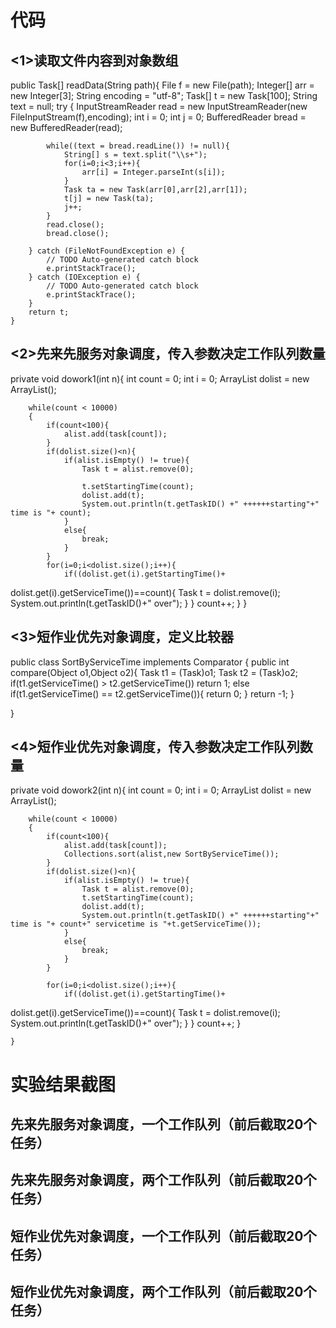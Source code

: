 代码 
=======================
<1>读取文件内容到对象数组
---------------------------------------------
public Task[] readData(String path){
		File f = new File(path);
		Integer[] arr = new Integer[3];
		String encoding = "utf-8";
		Task[] t = new Task[100];
		String text = null;
		try {
			InputStreamReader read =  new InputStreamReader(new FileInputStream(f),encoding);
			int i = 0;
			int j = 0;
			BufferedReader bread = new BufferedReader(read);

			while((text = bread.readLine()) != null){
				String[] s = text.split("\\s+");
				for(i=0;i<3;i++){
					arr[i] = Integer.parseInt(s[i]);
				}	
				Task ta = new Task(arr[0],arr[2],arr[1]);
				t[j] = new Task(ta);
				j++;
			}
			read.close();
			bread.close();
			
		} catch (FileNotFoundException e) {
			// TODO Auto-generated catch block
			e.printStackTrace();
		} catch (IOException e) {
			// TODO Auto-generated catch block
			e.printStackTrace();
		}
		return t;
	}
         
<2>先来先服务对象调度，传入参数决定工作队列数量
---------------------------------------------------------------------
private void dowork1(int n){
		int count = 0;
		int i = 0;
		ArrayList<Task> dolist = new ArrayList<Task>();
		
		while(count < 10000)
		{
			if(count<100){
				alist.add(task[count]);
			}
 			if(dolist.size()<n){
				if(alist.isEmpty() != true){
					Task t = alist.remove(0);
					
					t.setStartingTime(count);
					dolist.add(t);
					System.out.println(t.getTaskID() +" ++++++starting"+" time is "+ count);
				}
				else{
					break;
				}
			}	
			for(i=0;i<dolist.size();i++){
				if((dolist.get(i).getStartingTime()+
dolist.get(i).getServiceTime())==count){
					Task t = dolist.remove(i);
					System.out.println(t.getTaskID()+" over");
				}
			}
			count++;
		}
	}

<3>短作业优先对象调度，定义比较器
-------------------------------------------------------------
public class SortByServiceTime implements Comparator {
	public int compare(Object o1,Object o2){
		Task t1 = (Task)o1;
		Task t2 = (Task)o2;
		if(t1.getServiceTime() > t2.getServiceTime())
			return 1;
		else if(t1.getServiceTime() == t2.getServiceTime()){
			return 0;
		}
		return -1;
	}
	
}

<4>短作业优先对象调度，传入参数决定工作队列数量
---------------------------------------------------
private void dowork2(int n){
		int count = 0;
		int i = 0;
		ArrayList<Task> dolist = new ArrayList<Task>();
		
		while(count < 10000)
		{
			if(count<100){
				alist.add(task[count]);
				Collections.sort(alist,new SortByServiceTime());
			}
 			if(dolist.size()<n){
 				if(alist.isEmpty() != true){
					Task t = alist.remove(0);		
					t.setStartingTime(count);
					dolist.add(t);
					System.out.println(t.getTaskID() +" ++++++starting"+" time is "+ count+" servicetime is "+t.getServiceTime());
				}
				else{
					break;
				}
			}
			
			for(i=0;i<dolist.size();i++){
				if((dolist.get(i).getStartingTime()+
dolist.get(i).getServiceTime())==count){
					Task t = dolist.remove(i);
					System.out.println(t.getTaskID()+" over");
				}
			}
			count++;
		}

	}

实验结果截图
=============================================
先来先服务对象调度，一个工作队列（前后截取20个任务）
------------------------------------------------------

先来先服务对象调度，两个工作队列（前后截取20个任务）
------------------------------------------------------

短作业优先对象调度，一个工作队列（前后截取20个任务）
------------------------------------------------------

短作业优先对象调度，两个工作队列（前后截取20个任务）
------------------------------------------------------
